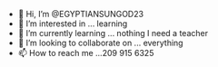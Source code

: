 - 👋 Hi, I’m @EGYPTIANSUNGOD23
- 👀 I’m interested in ... learning
- 🌱 I’m currently learning ... nothing I need a teacher
- 💞️ I’m looking to collaborate on ... everything
- 📫 How to reach me ...209 915 6325 

<!---
EGYPTIANSUNGOD23/EGYPTIANSUNGOD23 is a ✨ special ✨ repository because its `README.md` (this file) appears on your GitHub profile.
You can click the Preview link to take a look at your changes.
--->

